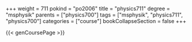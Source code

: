 +++
weight = 711
pokind = "po2006"
title = "physics711"
degree = "msphysik"
parents = ["physics700"]
tags = ["msphysik", "physics711", "physics700"]
categories = ["course"]
bookCollapseSection = false
+++

{{< genCoursePage >}}
